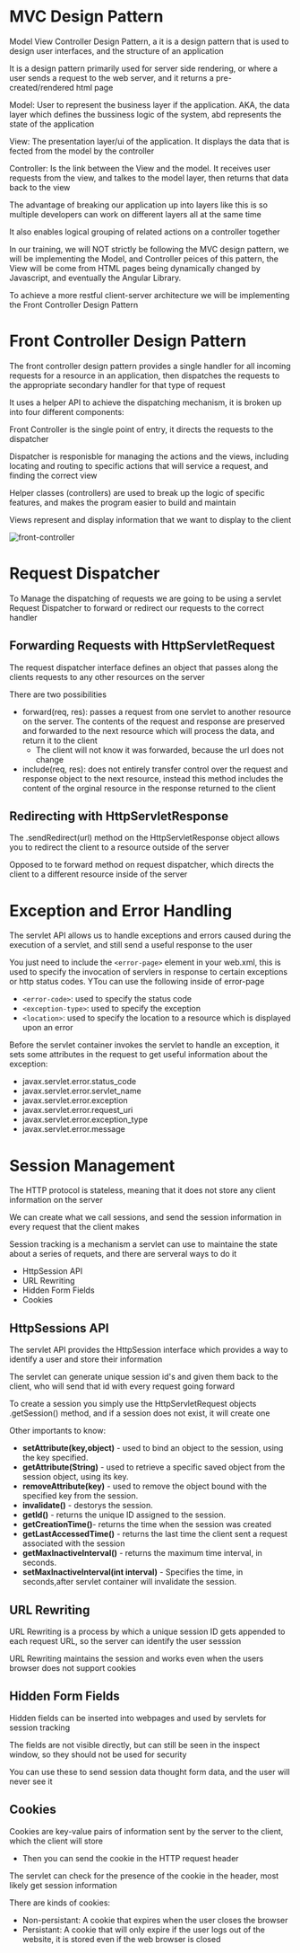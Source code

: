 # MVC Design Pattern

Model View Controller Design Pattern, a it is a design pattern that is used to design user interfaces, and the structure of an application

It is a design pattern primarily used for server side rendering, or where a user sends a request to the web server, and it returns a pre-created/rendered html page

Model: User to represent the business layer if the application. AKA, the data layer which defines the bussiness logic of the system, abd represents the state of the application

View: The presentation layer/ui of the application. It displays the data that is fected from the model by the controller

Controller: Is the link between the View and the model. It receives user requests from the view, and talkes to the model layer, then returns that data back to the view

The advantage of breaking our application up into layers like this is so multiple developers can work on different layers all at the same time

It also enables logical grouping of related actions on a controller together

In our training, we will NOT strictly be following the MVC design pattern, we will be implementing the Model, and Controller peices of this pattern, the View will be come from HTML pages being dynamically changed by Javascript, and eventually the Angular Library.

To achieve a more restful client-server architecture we will be implementing the Front Controller Design Pattern

# Front Controller Design Pattern

The front controller design pattern provides a single handler for all incoming requests for a resource in an application, then dispatches the requests to the appropriate secondary handler for that type of request

It uses a helper API to achieve the dispatching mechanism, it is broken up into four different components:

Front Controller is the single point of entry, it directs the requests to the dispatcher

Dispatcher is responisble for managing the actions and the views, including locating and routing to specific actions that will service a request, and finding the correct view

Helper classes (controllers) are used to break up the logic of specific features, and makes the program easier to build and maintain

Views represent and display information that we want to display to the client

![front-controller](./frontctrller.gif)

# Request Dispatcher

To Manage the dispatching of requests we are going to be using a servlet Request Dispatcher to forward or redirect our requests to the correct handler

## Forwarding Requests with HttpServletRequest

The request dispatcher interface defines an object that passes along the clients requests to any other resources on the server

There are two possibilities

-   forward(req, res): passes a request from one servlet to another resource on the server. The contents of the request and response are preserved and forwarded to the next resource which will process the data, and return it to the client
    -   The client will not know it was forwarded, because the url does not change
-   include(req, res): does not entirely transfer control over the request and response object to the next resource, instead this method includes the content of the orginal resource in the response returned to the client

## Redirecting with HttpServletResponse

The .sendRedirect(url) method on the HttpServletResponse object allows you to redirect the client to a resource outside of the server

Opposed to te forward method on request dispatcher, which directs the client to a different resource inside of the server

# Exception and Error Handling

The servlet API allows us to handle exceptions and errors caused during the execution of a servlet, and still send a useful response to the user

You just need to include the `<error-page>` element in your web.xml, this is used to specify the invocation of servlers in response to certain exceptions or http status codes. YTou can use the following inside of error-page

-   `<error-code>`: used to specify the status code
-   `<exception-type>`: used to specify the exception
-   `<location>`: used to specify the location to a resource which is displayed upon an error

Before the servlet container invokes the servlet to handle an exception, it sets some attributes in the request to get useful information about the exception:

-   javax.servlet.error.status_code
-   javax.servlet.error.servlet_name
-   javax.servlet.error.exception
-   javax.servlet.error.request_uri
-   javax.servlet.error.exception_type
-   javax.servlet.error.message


# Session Management

The HTTP protocol is stateless, meaning that it does not store any client information on the server

We can create what we call sessions, and send the session information in every request that the client makes

Session tracking is a mechanism a servlet can use to maintaine the state about a series of requets, and there are serveral ways to do it

-   HttpSession API
-   URL Rewriting
-   Hidden Form Fields
-   Cookies

## HttpSessions API

The servlet API provides the HttpSession interface which provides a way to identify a user and store their information

The servlet can generate unique session id's and given them back to the client, who will send that id with every request going forward

To create a session you simply use the HttpServletRequest objects .getSession() method, and if a session does not exist, it will create one

Other importants to know:

-   **setAttribute(key,object)** - used to bind an object to the session, using the key specified.
-   **getAttribute(String)** - used to retrieve a specific saved object from the session object, using its key.
-   **removeAttribute(key)** - used to remove the object bound with the specified key from the session.
-   **invalidate()** - destorys the session.
-   **getId()** - returns the unique ID assigned to the session.
-   **getCreationTime()**- returns the time when the session was created
-   **getLastAccessedTime()** - returns the last time the client sent a request associated with the session
-   **getMaxInactiveInterval()** - returns the maximum time interval, in seconds.
-   **setMaxInactiveInterval(int interval)** - Specifies the time, in seconds,after servlet container will invalidate the session.

## URL Rewriting

URL Rewriting is a process by which a unique session ID gets appended to each request URL, so the server can identify the user sesssion

URL Rewriting maintains the session and works even when the users browser does not support cookies

## Hidden Form Fields

Hidden fields can be inserted into webpages and used by servlets for session tracking

The fields are not visible directly, but can still be seen in the inspect window, so they should not be used for security

You can use these to send session data thought form data, and the user will never see it

## Cookies

Cookies are key-value pairs of information sent by the server to the client, which the client will store

-   Then you can send the cookie in the HTTP request header

The servlet can check for the presence of the cookie in the header, most likely get session information

There are kinds of cookies:

-   Non-persistant: A cookie that expires when the user closes the browser
-   Persistant: A cookie that will only expire if the user logs out of the website, it is stored even if the web browser is closed